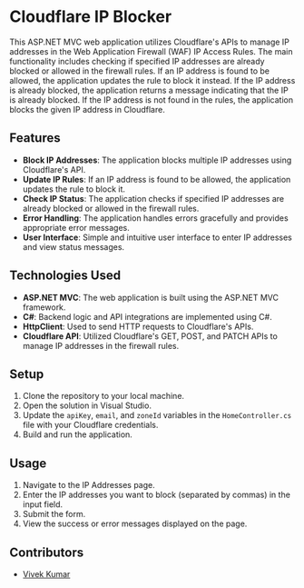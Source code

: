# Cloudflare IP Blocker

This ASP.NET MVC web application utilizes Cloudflare's APIs to manage IP addresses in the Web Application Firewall (WAF) IP Access Rules. The main functionality includes checking if specified IP addresses are already blocked or allowed in the firewall rules. If an IP address is found to be allowed, the application updates the rule to block it instead. If the IP address is already blocked, the application returns a message indicating that the IP is already blocked. If the IP address is not found in the rules, the application blocks the given IP address in Cloudflare.

## Features

- **Block IP Addresses**: The application blocks multiple IP addresses using Cloudflare's API.
- **Update IP Rules**: If an IP address is found to be allowed, the application updates the rule to block it.
- **Check IP Status**: The application checks if specified IP addresses are already blocked or allowed in the firewall rules.
- **Error Handling**: The application handles errors gracefully and provides appropriate error messages.
- **User Interface**: Simple and intuitive user interface to enter IP addresses and view status messages.

## Technologies Used

- **ASP.NET MVC**: The web application is built using the ASP.NET MVC framework.
- **C#**: Backend logic and API integrations are implemented using C#.
- **HttpClient**: Used to send HTTP requests to Cloudflare's APIs.
- **Cloudflare API**: Utilized Cloudflare's GET, POST, and PATCH APIs to manage IP addresses in the firewall rules.

## Setup

1. Clone the repository to your local machine.
2. Open the solution in Visual Studio.
3. Update the `apiKey`, `email`, and `zoneId` variables in the `HomeController.cs` file with your Cloudflare credentials.
4. Build and run the application.

## Usage

1. Navigate to the IP Addresses page.
2. Enter the IP addresses you want to block (separated by commas) in the input field.
3. Submit the form.
4. View the success or error messages displayed on the page.

## Contributors

- [Vivek Kumar](https://github.com/DotNetVivekKumar)
